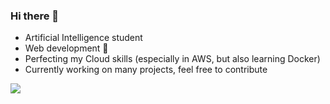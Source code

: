 ### Hi there 👋

- Artificial Intelligence student
- Web development 🤩
- Perfecting my Cloud skills (especially in AWS, but also learning Docker)
- Currently working on many projects, feel free to contribute 

![](https://komarev.com/ghpvc/?username=svenskithesource)
<!--
**Svenskithesource/Svenskithesource** is a ✨ _special_ ✨ repository because its `README.md` (this file) appears on your GitHub profile.

Here are some ideas to get you started:

- 🔭 I’m currently working on ...
- 🌱 I’m currently learning ...
- 👯 I’m looking to collaborate on ...
- 🤔 I’m looking for help with ...
- 💬 Ask me about ...
- 📫 How to reach me: ...
- 😄 Pronouns: ...
- ⚡ Fun fact: ...
-->
